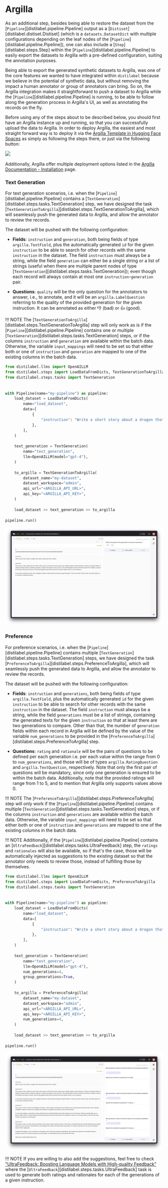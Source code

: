 # Argilla

As an additional step, besides being able to restore the dataset from the [`Pipeline`][distilabel.pipeline.Pipeline] output as a [`Distiset`][distilabel.distiset.Distiset] (which is a `datasets.DatasetDict` with multiple configurations depending on the leaf nodes of the [`Pipeline`][distilabel.pipeline.Pipeline]), one can also include a [`Step`][distilabel.steps.Step] within the [`Pipeline`][distilabel.pipeline.Pipeline] to easily export the datasets to Argilla with a pre-defined configuration, suiting the annotation purposes.

Being able to export the generated synthetic datasets to Argilla, was one of the core features we wanted to have integrated within `distilabel` because we believe in the potential of synthetic data, but without removing the impact a human annotator or group of annotators can bring. So on, the Argilla integration makes it straightforward to push a dataset to Argilla while the [`Pipeline`][distilabel.pipeline.Pipeline] is running, to be able to follow along the generation process in Argilla's UI, as well as annotating the records on the fly.

Before using any of the steps about to be described below, you should first have an Argilla instance up and running, so that you can successfully upload the data to Argilla. In order to deploy Argilla, the easiest and most straight forward way is to deploy it via the [Argilla Template in Hugging Face Spaces](https://docs.argilla.io/en/latest/getting_started/installation/deployments/huggingface-spaces.html) as simply as following the steps there, or just via the following button:

<a  href="https://huggingface.co/new-space?template=argilla/argilla-template-space">
    <img src="https://huggingface.co/datasets/huggingface/badges/raw/main/deploy-to-spaces-lg.svg" />
</a>

Additionally, Argilla offer multiple deployment options listed in the [Argilla Documentation - Installation](https://docs.argilla.io/en/latest/getting_started/installation/deployments/deployments.html) page.

### Text Generation

For text generation scenarios, i.e. when the [`Pipeline`][distilabel.pipeline.Pipeline] contains a [`TextGeneration`][distilabel.steps.tasks.TextGeneration] step, we have designed the task [`TextGenerationToArgilla`][distilabel.steps.TextGenerationToArgilla], which will seamlessly push the generated data to Argilla, and allow the annotator to review the records.

The dataset will be pushed with the following configuration:

- **Fields**: `instruction` and `generation`, both being fields of type `argilla.TextField`, plus the automatically generated `id` for the given `instruction` to be able to search for other records with the same `instruction` in the dataset. The field `instruction` must always be a string, while the field `generation` can either be a single string or a list of strings (useful when there are multiple parent nodes of type [`TextGeneration`][distilabel.steps.tasks.TextGeneration]); even though each record will always contain at most one `instruction`-`generation` pair.

- **Questions**: `quality` will be the only question for the annotators to answer, i.e., to annotate, and it will be an `argilla.LabelQuestion` referring to the quality of the provided generation for the given instruction. It can be annotated as either 👎 (bad) or 👍 (good).

!!! NOTE
    The [`TextGenerationToArgilla`][distilabel.steps.TextGenerationToArgilla] step will only work as is if the [`Pipeline`][distilabel.pipeline.Pipeline] contains one or multiple [`TextGeneration`][distilabel.steps.tasks.TextGeneration] steps, or if the columns `instruction` and `generation` are available within the batch data. Otherwise, the variable `input_mappings` will need to be set so that either both or one of `instruction` and `generation` are mapped to one of the existing columns in the batch data.

```python
from distilabel.llms import OpenAILLM
from distilabel.steps import LoadDataFromDicts, TextGenerationToArgilla
from distilabel.steps.tasks import TextGeneration


with Pipeline(name="my-pipeline") as pipeline:
    load_dataset = LoadDataFromDicts(
        name="load_dataset",
        data=[
            {
                "instruction": "Write a short story about a dragon that saves a princess from a tower.",
            },
        ],
    )

    text_generation = TextGeneration(
        name="text_generation",
        llm=OpenAILLM(model="gpt-4"),
    )

    to_argilla = TextGenerationToArgilla(
        dataset_name="my-dataset",
        dataset_workspace="admin",
        api_url="<ARGILLA_API_URL>",
        api_key="<ARGILLA_API_KEY>",
    )

    load_dataset >> text_generation >> to_argilla

pipeline.run()
```

![Text Generation to Argilla](../../../assets/images/sections/learn/steps/argilla/text_generation.png)

### Preference

For preference scenarios, i.e. when the [`Pipeline`][distilabel.pipeline.Pipeline] contains multiple [`TextGeneration`][distilabel.steps.tasks.TextGeneration] steps, we have designed the task [`PreferenceToArgilla`][distilabel.steps.PreferenceToArgilla], which will seamlessly push the generated data to Argilla, and allow the annotator to review the records.

The dataset will be pushed with the following configuration:

- **Fields**: `instruction` and `generations`, both being fields of type `argilla.TextField`, plus the automatically generated `id` for the given `instruction` to be able to search for other records with the same `instruction` in the dataset. The field `instruction` must always be a string, while the field `generations` must be a list of strings, containing the generated texts for the given `instruction` so that at least there are two generations to compare. Other than that, the number of `generation` fields within each record in Argilla will be defined by the value of the variable `num_generations` to be provided in the [`PreferenceToArgilla`][distilabel.steps.PreferenceToArgilla] step.

- **Questions**: `rating` and `rationale` will be the pairs of questions to be defined per each generation i.e. per each value within the range from 0 to `num_generations`, and those will be of types `argilla.RatingQuestion` and `argilla.TextQuestion`, respectively. Note that only the first pair of questions will be mandatory, since only one generation is ensured to be within the batch data. Additionally, note that the provided ratings will range from 1 to 5, and to mention that Argilla only supports values above 0.

!!! NOTE
    The [`PreferenceToArgilla`][distilabel.steps.PreferenceToArgilla] step will only work if the [`Pipeline`][distilabel.pipeline.Pipeline] contains multiple [`TextGeneration`][distilabel.steps.tasks.TextGeneration] steps, or if the columns `instruction` and `generations` are available within the batch data. Otherwise, the variable `input_mappings` will need to be set so that either both or one of `instruction` and `generations` are mapped to one of the existing columns in the batch data.

!!! NOTE
    Additionally, if the [`Pipeline`][distilabel.pipeline.Pipeline] contains an [`UltraFeedback`][distilabel.steps.tasks.UltraFeedback] step, the `ratings` and `rationales` will also be available, so if that's the case, those will be automatically injected as suggestions to the existing dataset so that the annotator only needs to review those, instead of fulfilling those by themselves.

```python
from distilabel.llms import OpenAILLM
from distilabel.steps import LoadDataFromDicts, PreferenceToArgilla
from distilabel.steps.tasks import TextGeneration


with Pipeline(name="my-pipeline") as pipeline:
    load_dataset = LoadDataFromDicts(
        name="load_dataset",
        data=[
            {
                "instruction": "Write a short story about a dragon that saves a princess from a tower.",
            },
        ],
    )

    text_generation = TextGeneration(
        name="text_generation",
        llm=OpenAILLM(model="gpt-4"),
        num_generations=4,
        group_generations=True,
    )

    to_argilla = PreferenceToArgilla(
        dataset_name="my-dataset",
        dataset_workspace="admin",
        api_url="<ARGILLA_API_URL>",
        api_key="<ARGILLA_API_KEY>",
        num_generations=4,
    )

    load_dataset >> text_generation >> to_argilla

pipeline.run()
```

![Preference to Argilla](../../../assets/images/sections/learn/steps/argilla/preference.png)

!!! NOTE
    If you are willing to also add the suggestions, feel free to check ["UltraFeedback: Boosting Language Models with High-quality Feedback"](../../papers/ultrafeedback.md) where the [`UltraFeedback`][distilabel.steps.tasks.UltraFeedback] task is used to generate both ratings and rationales for each of the generations of a given instruction.
